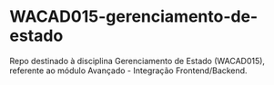 # WACAD015-gerenciamento-de-estado
Repo destinado à disciplina Gerenciamento de Estado (WACAD015), referente ao módulo Avançado - Integração Frontend/Backend.
